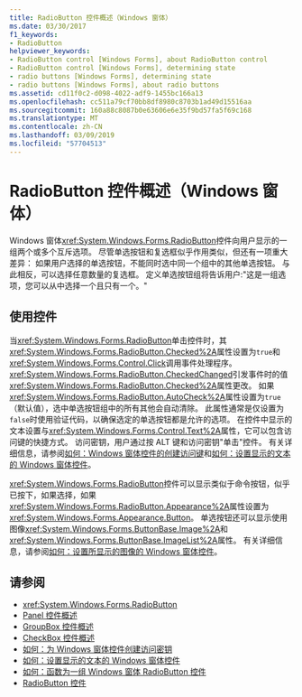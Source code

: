 ```yaml
---
title: RadioButton 控件概述（Windows 窗体）
ms.date: 03/30/2017
f1_keywords:
- RadioButton
helpviewer_keywords:
- RadioButton control [Windows Forms], about RadioButton control
- RadioButton control [Windows Forms], determining state
- radio buttons [Windows Forms], determining state
- radio buttons [Windows Forms], about radio buttons
ms.assetid: cd11f0c2-d098-4022-adf9-1455bc166a13
ms.openlocfilehash: cc511a79cf70bb8df8980c8703b1ad49d15516aa
ms.sourcegitcommit: 160a88c8087b0e63606e6e35f9bd57fa5f69c168
ms.translationtype: MT
ms.contentlocale: zh-CN
ms.lasthandoff: 03/09/2019
ms.locfileid: "57704513"
---
```

# <a name="radiobutton-control-overview-windows-forms"></a>RadioButton 控件概述（Windows 窗体）
Windows 窗体<xref:System.Windows.Forms.RadioButton>控件向用户显示的一组两个或多个互斥选项。 尽管单选按钮和复选框似乎作用类似，但还有一项重大差异： 如果用户选择的单选按钮，不能同时选中同一个组中的其他单选按钮。 与此相反，可以选择任意数量的复选框。 定义单选按钮组将告诉用户:"这是一组选项，您可以从中选择一个且只有一个。"  
  
## <a name="using-the-control"></a>使用控件  
 当<xref:System.Windows.Forms.RadioButton>单击控件时，其<xref:System.Windows.Forms.RadioButton.Checked%2A>属性设置为`true`和<xref:System.Windows.Forms.Control.Click>调用事件处理程序。 <xref:System.Windows.Forms.RadioButton.CheckedChanged>引发事件时的值<xref:System.Windows.Forms.RadioButton.Checked%2A>属性更改。 如果<xref:System.Windows.Forms.RadioButton.AutoCheck%2A>属性设置为`true`（默认值），选中单选按钮组中的所有其他会自动清除。 此属性通常是仅设置为`false`时使用验证代码，以确保选定的单选按钮都是允许的选项。 在控件中显示的文本设置与<xref:System.Windows.Forms.Control.Text%2A>属性，它可以包含访问键的快捷方式。 访问密钥，用户通过按 ALT 键和访问密钥"单击"控件。 有关详细信息，请参阅[如何：Windows 窗体控件的创建访问键](how-to-create-access-keys-for-windows-forms-controls.md)和[如何：设置显示的文本的 Windows 窗体控件](how-to-set-the-text-displayed-by-a-windows-forms-control.md)。  
  
 <xref:System.Windows.Forms.RadioButton>控件可以显示类似于命令按钮，似乎已按下，如果选择，如果<xref:System.Windows.Forms.RadioButton.Appearance%2A>属性设置为<xref:System.Windows.Forms.Appearance.Button>。 单选按钮还可以显示使用图像<xref:System.Windows.Forms.ButtonBase.Image%2A>和<xref:System.Windows.Forms.ButtonBase.ImageList%2A>属性。 有关详细信息，请参阅[如何：设置所显示的图像的 Windows 窗体控件](how-to-set-the-image-displayed-by-a-windows-forms-control.md)。  
  
## <a name="see-also"></a>请参阅
- <xref:System.Windows.Forms.RadioButton>
- [Panel 控件概述](panel-control-overview-windows-forms.md)
- [GroupBox 控件概述](groupbox-control-overview-windows-forms.md)
- [CheckBox 控件概述](checkbox-control-overview-windows-forms.md)
- [如何：为 Windows 窗体控件创建访问密钥](how-to-create-access-keys-for-windows-forms-controls.md)
- [如何：设置显示的文本的 Windows 窗体控件](how-to-set-the-text-displayed-by-a-windows-forms-control.md)
- [如何：函数为一组 Windows 窗体 RadioButton 控件](how-to-group-windows-forms-radiobutton-controls-to-function-as-a-set.md)
- [RadioButton 控件](radiobutton-control-windows-forms.md)
